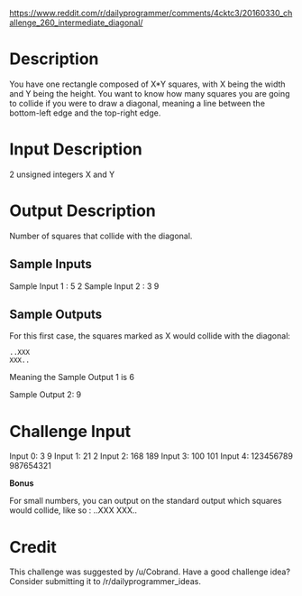 https://www.reddit.com/r/dailyprogrammer/comments/4cktc3/20160330_challenge_260_intermediate_diagonal/

# Description

You have one rectangle composed of X*Y squares, with X being the width and Y being the height. You want to know how many squares you are going to collide if you were to draw a diagonal, meaning a line between the bottom-left edge and the top-right edge.

# Input Description

2 unsigned integers X and Y

# Output Description

Number of squares that collide with the diagonal.

## Sample Inputs

Sample Input 1 : 5 2 
Sample Input 2 : 3 9

## Sample Outputs

For this first case, the squares marked as X would collide with the diagonal:
```
..XXX
XXX..
```

Meaning the Sample Output 1 is 6

Sample Output 2: 9

# Challenge Input

Input 0: 3 9 
Input 1: 21 2 
Input 2: 168 189 
Input 3: 100 101 
Input 4: 123456789 987654321

**Bonus**

For small numbers, you can output on the standard output which squares would collide, like so :
..XXX
XXX..

# Credit

This challenge was suggested by /u/Cobrand. Have a good challenge idea? Consider submitting it to /r/dailyprogrammer_ideas.

